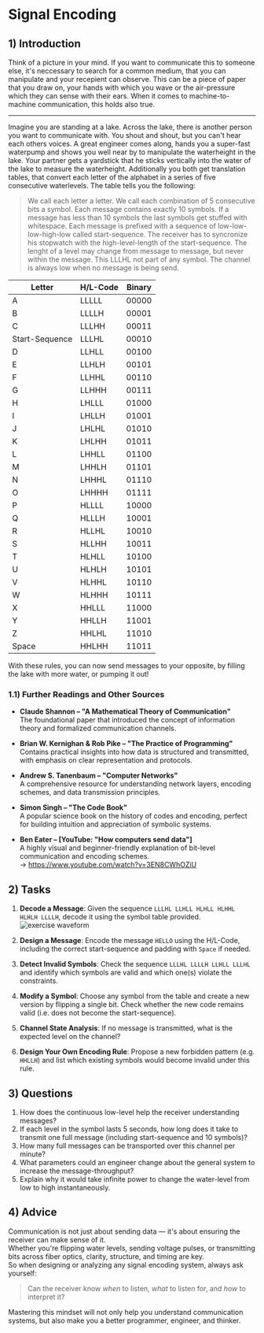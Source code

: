 <!---
{
  "depends_on": [],
  "author": "Stephan Bökelmann",
  "first_used": "2025-03-31",
  "keywords": ["transmission", "signal", "bit", "bitrate"]
}
--->

# Signal Encoding

## 1) Introduction
Think of a picture in your mind. 
If you want to communicate this to someone else, it's neccessary to search for a common medium, that you can manipulate and your recepient can observe. 
This can be a piece of paper that you draw on, your hands with which you wave or the air-pressure which they can sense with their ears. 
When it comes to machine-to-machine communication, this holds also true.

---

Imagine you are standing at a lake. 
Across the lake, there is another person you want to communicate with. 
You shout and shout, but you can't hear each others voices. 
A great engineer comes along, hands you a super-fast waterpump and shows you well near by to manipulate the waterheight in the lake.
Your partner gets a yardstick that he sticks vertically into the water of the lake to measure the waterheight. 
Additionally you both get translation tables, that convert each letter of the alphabet in a series of five consecutive waterlevels.
The table tells you the following:

> We call each letter a letter.
> We call each combination of 5 consecutive bits a symbol.
> Each message contains exactly 10 symbols.
> If a message has less than 10 symbols the last symbols get stuffed with whitespace.
> Each message is prefixed with a sequence of low-low-low-high-low called start-sequence.
> The receiver has to syncronize his stopwatch with the high-level-length of the start-sequence.
> The lenght of a level may change from message to message, but never within the message.
> This LLLHL not part of any symbol.
> The channel is always low when no message is being send.


| Letter        | H/L-Code | Binary  |
|----------------|-----------|--------|
| A              | LLLLL     | 00000  |
| B              | LLLLH     | 00001  |
| C              | LLLHH     | 00011  |
| Start-Sequence | LLLHL     | 00010  |
| D              | LLHLL     | 00100  |
| E              | LLHLH     | 00101  |
| F              | LLHHL     | 00110  |
| G              | LLHHH     | 00111  |
| H              | LHLLL     | 01000  |
| I              | LHLLH     | 01001  |
| J              | LHLHL     | 01010  |
| K              | LHLHH     | 01011  |
| L              | LHHLL     | 01100  |
| M              | LHHLH     | 01101  |
| N              | LHHHL     | 01110  |
| O              | LHHHH     | 01111  |
| P              | HLLLL     | 10000  |
| Q              | HLLLH     | 10001  |
| R              | HLLHL     | 10010  |
| S              | HLLHH     | 10011  |
| T              | HLHLL     | 10100  |
| U              | HLHLH     | 10101  |
| V              | HLHHL     | 10110  |
| W              | HLHHH     | 10111  |
| X              | HHLLL     | 11000  |
| Y              | HHLLH     | 11001  |
| Z              | HHLHL     | 11010  |
| Space          | HHLHH     | 11011  |

With these rules, you can now send messages to your opposite, by filling the lake with more water, or pumping it out!

### 1.1) Further Readings and Other Sources

- **Claude Shannon – "A Mathematical Theory of Communication"**  
  The foundational paper that introduced the concept of information theory and formalized communication channels.

- **Brian W. Kernighan & Rob Pike – "The Practice of Programming"**  
  Contains practical insights into how data is structured and transmitted, with emphasis on clear representation and protocols.

- **Andrew S. Tanenbaum – "Computer Networks"**  
  A comprehensive resource for understanding network layers, encoding schemes, and data transmission principles.

- **Simon Singh – "The Code Book"**  
  A popular science book on the history of codes and encoding, perfect for building intuition and appreciation of symbolic systems.

- **Ben Eater – [YouTube: "How computers send data"]**  
  A highly visual and beginner-friendly explanation of bit-level communication and encoding schemes.  
  → https://www.youtube.com/watch?v=3EN8CWhOZiU


## 2) Tasks

1. **Decode a Message**: Given the sequence `LLLHL LLHLL HLHLL HLHHL HLHLH LLLLH`, decode it using the symbol table provided.
![exercise waveform](https://maxclerkwell.github.io/svg_storage/fundamentals/waveforms/exercise_message_01.wavedrom.svg)

2. **Design a Message**: Encode the message `HELLO` using the H/L-Code, including the correct start-sequence and padding with `Space` if needed.
3. **Detect Invalid Symbols**: Check the sequence `LLLHL LLLLH LLHLL LLLHL` and identify which symbols are valid and which one(s) violate the constraints.
4. **Modify a Symbol**: Choose any symbol from the table and create a new version by flipping a single bit. Check whether the new code remains valid (i.e. does not become the start-sequence).
5. **Channel State Analysis**: If no message is transmitted, what is the expected level on the channel?
6. **Design Your Own Encoding Rule**: Propose a new forbidden pattern (e.g. `HHLLH`) and list which existing symbols would become invalid under this rule.

## 3) Questions
1. How does the continuous low-level help the receiver understanding messages?
2. If each level in the symbol lasts 5 seconds, how long does it take to transmit one full message (including start-sequence and 10 symbols)?
3. How many full messages can be transported over this channel per minute?
4. What parameters could an engineer change about the general system to increase the message-throughput?
5. Explain why it would take infinite power to change the water-level from low to high instantaneously.

## 4) Advice
Communication is not just about sending data — it's about ensuring the receiver can make sense of it.  
Whether you're flipping water levels, sending voltage pulses, or transmitting bits across fiber optics, clarity, structure, and timing are key.  
So when designing or analyzing any signal encoding system, always ask yourself:

> Can the receiver know *when* to listen, *what* to listen for, and *how* to interpret it?

Mastering this mindset will not only help you understand communication systems, but also make you a better programmer, engineer, and thinker.

